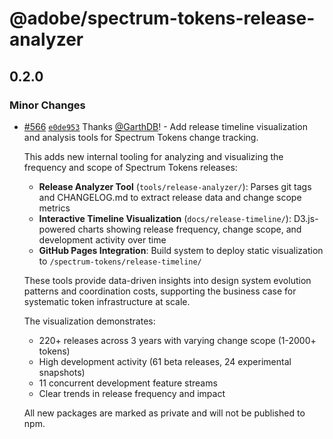 # @adobe/spectrum-tokens-release-analyzer

## 0.2.0

### Minor Changes

- [#566](https://github.com/adobe/spectrum-tokens/pull/566) [`e0de953`](https://github.com/adobe/spectrum-tokens/commit/e0de953fb8ef5aba92782838094eeec3a4c78321) Thanks [@GarthDB](https://github.com/GarthDB)! - Add release timeline visualization and analysis tools for Spectrum Tokens change tracking.

  This adds new internal tooling for analyzing and visualizing the frequency and scope of Spectrum Tokens releases:
  - **Release Analyzer Tool** (`tools/release-analyzer/`): Parses git tags and CHANGELOG.md to extract release data and change scope metrics
  - **Interactive Timeline Visualization** (`docs/release-timeline/`): D3.js-powered charts showing release frequency, change scope, and development activity over time
  - **GitHub Pages Integration**: Build system to deploy static visualization to `/spectrum-tokens/release-timeline/`

  These tools provide data-driven insights into design system evolution patterns and coordination costs, supporting the business case for systematic token infrastructure at scale.

  The visualization demonstrates:
  - 220+ releases across 3 years with varying change scope (1-2000+ tokens)
  - High development activity (61 beta releases, 24 experimental snapshots)
  - 11 concurrent development feature streams
  - Clear trends in release frequency and impact

  All new packages are marked as private and will not be published to npm.
